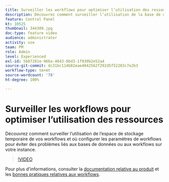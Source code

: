 ```yaml
---
title: Surveiller les workflows pour optimiser l’utilisation des ressources
description: Découvrez comment surveiller l’utilisation de la base de données de vos instances.
feature: Control Panel
kt: 10525
thumbnail: 344309.jpg
doc-type: feature video
audience: administrator
activity: use
team: PM
role: Admin
level: Experienced
exl-id: 5687281e-966a-4643-8bd3-1f930b2e52a4
source-git-commit: dc31bc114b82eae4042562f292d5f52203c7e2b3
workflow-type: tm+mt
source-wordcount: '78'
ht-degree: 100%

---
```


# Surveiller les workflows pour optimiser l’utilisation des ressources

Découvrez comment surveiller l’utilisation de l’espace de stockage temporaire de vos workflows et où configurer les paramètres de workflows pour éviter des problèmes liés aux bases de données ou aux workflows sur votre instance.

>[!VIDEO](https://video.tv.adobe.com/v/344309/?quality=12)

Pour plus d’informations, consulter la [documentation relative au produit](https://experienceleague.adobe.com/docs/control-panel/using/performance-monitoring/database-monitoring/workflow-monitoring.html?lang=fr) et les [bonnes pratiques relatives aux workflows](https://experienceleague.adobe.com/docs/campaign-classic/using/automating-with-workflows/introduction/workflow-best-practices.html?lang=fr).
